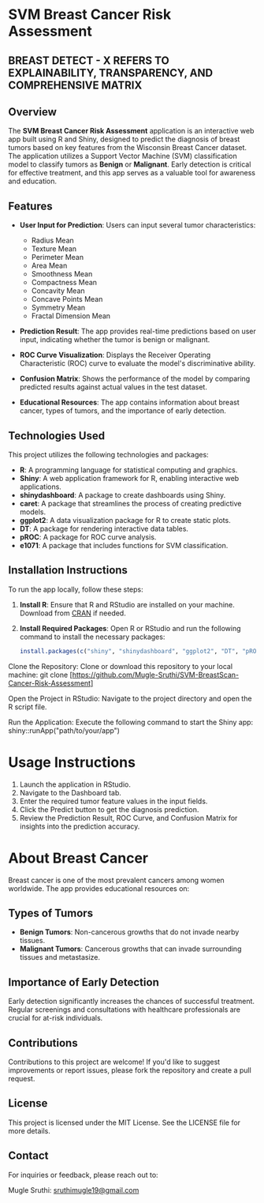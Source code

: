 # SVM Breast Cancer Risk Assessment
BREAST DETECT - X REFERS TO EXPLAINABILITY, TRANSPARENCY, AND COMPREHENSIVE MATRIX
--------------------------------------------------------------------------------------------------------------------------------------------------------------------------------------------------------------------------------
## Overview

The **SVM Breast Cancer Risk Assessment** application is an interactive web app built using R and Shiny, designed to predict the diagnosis of breast tumors based on key features from the Wisconsin Breast Cancer dataset. The application utilizes a Support Vector Machine (SVM) classification model to classify tumors as **Benign** or **Malignant**. Early detection is critical for effective treatment, and this app serves as a valuable tool for awareness and education.

## Features

- **User Input for Prediction**: Users can input several tumor characteristics:
  - Radius Mean
  - Texture Mean
  - Perimeter Mean
  - Area Mean
  - Smoothness Mean
  - Compactness Mean
  - Concavity Mean
  - Concave Points Mean
  - Symmetry Mean
  - Fractal Dimension Mean
  
- **Prediction Result**: The app provides real-time predictions based on user input, indicating whether the tumor is benign or malignant.
  
- **ROC Curve Visualization**: Displays the Receiver Operating Characteristic (ROC) curve to evaluate the model's discriminative ability.

- **Confusion Matrix**: Shows the performance of the model by comparing predicted results against actual values in the test dataset.

- **Educational Resources**: The app contains information about breast cancer, types of tumors, and the importance of early detection.

## Technologies Used

This project utilizes the following technologies and packages:

- **R**: A programming language for statistical computing and graphics.
- **Shiny**: A web application framework for R, enabling interactive web applications.
- **shinydashboard**: A package to create dashboards using Shiny.
- **caret**: A package that streamlines the process of creating predictive models.
- **ggplot2**: A data visualization package for R to create static plots.
- **DT**: A package for rendering interactive data tables.
- **pROC**: A package for ROC curve analysis.
- **e1071**: A package that includes functions for SVM classification.

## Installation Instructions

To run the app locally, follow these steps:

1. **Install R**: Ensure that R and RStudio are installed on your machine. Download from [CRAN](https://cran.r-project.org/) if needed.

2. **Install Required Packages**: Open R or RStudio and run the following command to install the necessary packages:
   ```R
   install.packages(c("shiny", "shinydashboard", "ggplot2", "DT", "pROC", "e1071", "caret"))
Clone the Repository: Clone or download this repository to your local machine:
git clone [https://github.com/Mugle-Sruthi/SVM-BreastScan-Cancer-Risk-Assessment]

Open the Project in RStudio: Navigate to the project directory and open the R script file.

Run the Application: Execute the following command to start the Shiny app:
shiny::runApp("path/to/your/app")

# Usage Instructions

1. Launch the application in RStudio.
2. Navigate to the Dashboard tab.
3. Enter the required tumor feature values in the input fields.
4. Click the Predict button to get the diagnosis prediction.
5. Review the Prediction Result, ROC Curve, and Confusion Matrix for insights into the prediction accuracy.

# About Breast Cancer

Breast cancer is one of the most prevalent cancers among women worldwide. The app provides educational resources on:

## Types of Tumors
- **Benign Tumors**: Non-cancerous growths that do not invade nearby tissues.
- **Malignant Tumors**: Cancerous growths that can invade surrounding tissues and metastasize.

## Importance of Early Detection
Early detection significantly increases the chances of successful treatment. Regular screenings and consultations with healthcare professionals are crucial for at-risk individuals.


## Contributions

Contributions to this project are welcome! If you'd like to suggest improvements or report issues, please fork the repository and create a pull request.

## License

This project is licensed under the MIT License. See the LICENSE file for more details.

## Contact

For inquiries or feedback, please reach out to:

Mugle Sruthi: sruthimugle19@gmail.com
